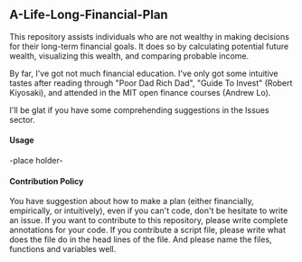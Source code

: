## A-Life-Long-Financial-Plan
This repository assists individuals who are not wealthy in making decisions for their long-term financial goals. It does so by calculating potential future wealth, visualizing this wealth, and comparing probable income.

By far, I've got not much financial education. I've only got some intuitive tastes after reading through "Poor Dad Rich Dad", "Guide To Invest" (Robert Kiyosaki), and attended in the MIT open finance courses (Andrew Lo).

I'll be glat if you have some comprehending suggestions in the Issues sector. 

 

#### Usage

-place holder-



#### Contribution Policy

You have suggestion about how to make a plan (either financially, empirically, or intuitively), even if you can't code, don't be hesitate to write an issue. 
If you want to contribute to this repository, please write complete annotations for your code. If you contribute a script file, please write what does the file do in the head lines of the file. And please name the files, functions and variables well.
